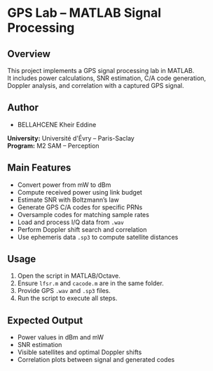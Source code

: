 # GPS Lab – MATLAB Signal Processing

## Overview
This project implements a GPS signal processing lab in MATLAB.  
It includes power calculations, SNR estimation, C/A code generation, Doppler analysis, and correlation with a captured GPS signal.

## Author
- BELLAHCENE Kheir Eddine  

**University:** Université d'Évry – Paris-Saclay  
**Program:** M2 SAM – Perception

## Main Features
- Convert power from mW to dBm
- Compute received power using link budget
- Estimate SNR with Boltzmann’s law
- Generate GPS C/A codes for specific PRNs
- Oversample codes for matching sample rates
- Load and process I/Q data from `.wav`
- Perform Doppler shift search and correlation
- Use ephemeris data `.sp3` to compute satellite distances

## Usage
1. Open the script in MATLAB/Octave.  
2. Ensure `lfsr.m` and `cacode.m` are in the same folder.  
3. Provide GPS `.wav` and `.sp3` files.  
4. Run the script to execute all steps.

## Expected Output
- Power values in dBm and mW
- SNR estimation
- Visible satellites and optimal Doppler shifts
- Correlation plots between signal and generated codes

